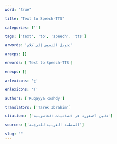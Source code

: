 ```yaml
---
word: "true"

title: "Text to Speech-TTS"

categories: ['']

tags: ['text', 'to', 'speech', 'tts']

arwords: 'تحويل النصوص إلى كلام'

arexps: []

enwords: ['Text to Speech-TTS']

enexps: []

arlexicons: 'ح'

enlexicons: 'T'

authors: ['Ruqayya Roshdy']

translators: ['Tarek Ibrahim']

citations: ['دليل أكسفورد في السانيات الحاسوبية']

sources: ['المنظمة العربية للترجمة']

slug: ""
---
```

